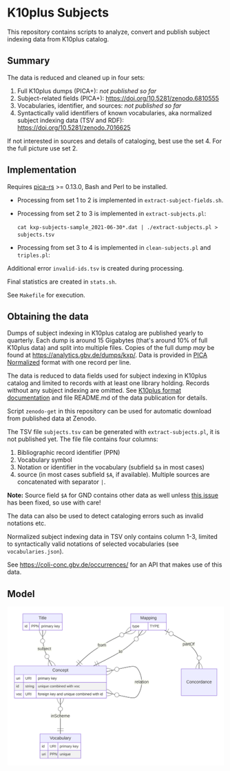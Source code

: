 # K10plus Subjects

This repository contains scripts to analyze, convert and publish subject indexing data from K10plus catalog.

## Summary

The data is reduced and cleaned up in four sets:

1. Full K10plus dumps (PICA+):
   *not published so far*
2. Subject-related fields (PICA+):
   <https://doi.org/10.5281/zenodo.6810555> 
3. Vocabularies, identifier, and sources:
   *not published so far*
4. Syntactically valid identifiers of known vocabularies, aka normalized subject indexing data (TSV and RDF):
   <https://doi.org/10.5281/zenodo.7016625>

If not interested in sources and details of cataloging, best use the set 4. For the full picture use set 2.

## Implementation

Requires [pica-rs](https://github.com/deutsche-nationalbibliothek/pica-rs) >= 0.13.0, Bash and Perl to be installed.

- Processing from set 1 to 2 is implemented in `extract-subject-fields.sh`.

- Processing from set 2 to 3 is implemented in `extract-subjects.pl`:

  `cat kxp-subjects-sample_2021-06-30*.dat | ./extract-subjects.pl > subjects.tsv`

- Processing from set 3 to 4 is implemented in `clean-subjects.pl` and `triples.pl`:

Additional error `invalid-ids.tsv` is created during processing.

Final statistics are created in `stats.sh`.

See `Makefile` for execution.

## Obtaining the data

Dumps of subject indexing in K10plus catalog are published yearly to quarterly. Each dump is around 15 Gigabytes (that's around 10% of full K10plus data) and split into multiple files. Copies of the full dump *may* be found at <https://analytics.gbv.de/dumps/kxp/>. Data is provided in [PICA Normalized](https://format.gbv.de/pica/normalized) format with one record per line. 

The data is reduced to data fields used for subject indexing in K10plus catalog and limited to records with at least one library holding. Records without any subject indexing are omitted. See [K10plus format documentation](https://format.k10plus.de/k10plushelp.pl?cmd=pplist&katalog=Standard#titel) and file README.md of the data publication for details.

Script `zenodo-get` in this repository can be used for automatic download from published data at Zenodo.

The TSV file `subjects.tsv` can be generated with `extract-subjects.pl`, it is not published yet. The file file contains four columns:

1. Bibliographic record identifier (PPN)
2. Vocabulary symbol
3. Notation or identifier in the vocabulary (subfield `$a` in most cases)
4. source (in most cases subfield `$A`, if available). Multiple sources are concatenated with separator `|`.

**Note:** Source field `$A` for GND contains other data as well unless [this issue](https://github.com/gbv/k10plus-subjects/issues/15) has been fixed, so use with care!

The data can also be used to detect cataloging errors such as invalid notations etc.

Normalized subject indexing data in TSV only contains column 1-3, limited to syntactically valid notations of selected vocabularies (see `vocabularies.json`).

See <https://coli-conc.gbv.de/occurrences/> for an API that makes use of this data.

## Model

![](model.svg)

